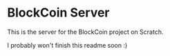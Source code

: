 # BlockCoin Server
This is the server for the BlockCoin project on Scratch. 

I probably won't finish this readme soon :)
